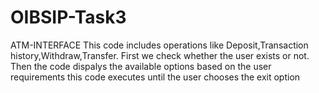 # OIBSIP-Task3
ATM-INTERFACE 
This code includes operations like Deposit,Transaction history,Withdraw,Transfer.
First we check whether the user exists or not.
Then the code dispalys the available options based on the user requirements this code executes until the user chooses the exit option
